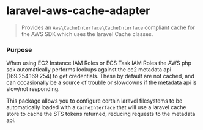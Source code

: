 # laravel-aws-cache-adapter
> Provides an `Aws\CacheInterface\CacheInterface` compliant cache for the AWS SDK which uses the laravel Cache classes.

### Purpose
When using EC2 Instance IAM Roles or ECS Task IAM Roles the AWS php sdk automatically performs lookups against the ec2
metadata api (169.254.169.254) to get credentials. These by default are not cached, and can occasionally be a source
of trouble or slowdowns if the metadata api is slow/not responding.

This package allows you to configure certain laravel filesystems to be automatically loaded with a `CacheInterface` that
will use a laravel cache store to cache the STS tokens returned, reducing requests to the metadata api.

